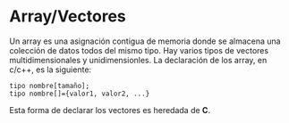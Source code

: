 # Array/Vectores

Un array es una asignación contigua de memoria donde se almacena una colección de datos todos del mismo tipo. Hay varios tipos de vectores multidimensionales y unidimensionles.
La declaración de los array, en c/c++, es la siguiente:
```
tipo nombre[tamaño];
tipo nombre[]={valor1, valor2, ...}
```
Esta forma de declarar los vectores es heredada de **C**.
